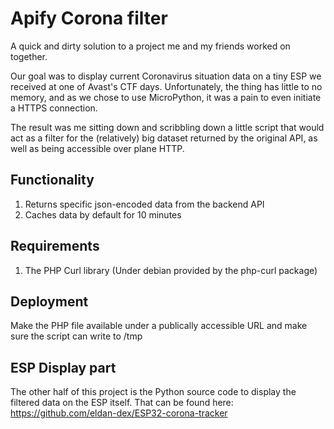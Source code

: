 # Apify Corona filter

A quick and dirty solution to a project me and my friends worked on together. 

Our goal was to display current Coronavirus situation data on a tiny ESP we received at one of Avast's CTF days. Unfortunately, the thing has little to no memory, and as we chose to use MicroPython, it was a pain to even initiate a HTTPS connection.

The result was me sitting down and scribbling down a little script that would act as a filter for the (relatively) big dataset returned by the original API, as well as being accessible over plane HTTP.

## Functionality
1. Returns specific json-encoded data from the backend API
2. Caches data by default for 10 minutes

## Requirements
1. The PHP Curl library (Under debian provided by the php-curl package)

## Deployment
Make the PHP file available under a publically accessible URL and make sure the script can write to /tmp

## ESP Display part
The other half of this project is the Python source code to display the filtered data on the ESP itself. That can be found here: https://github.com/eldan-dex/ESP32-corona-tracker
